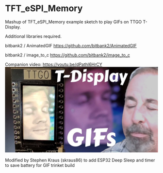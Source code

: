 # TFT_eSPI_Memory
Mashup of TFT_eSPI_Memory example sketch to play GIFs on TTGO T-Display.

Additional libraries required.

bitbank2 / AnimatedGIF
https://github.com/bitbank2/AnimatedGIF

bitbank2 / image_to_c
https://github.com/bitbank2/image_to_c

Companion video: https://youtu.be/dPathl6HrCY
![](https://github.com/ShotokuTech/TFT_eSPI_Memory/blob/main/t-display%20gifs.jpg)

Modified by Stephen Kraus (skraus86) to add ESP32 Deep Sleep and timer to save battery for GIF trinket build
